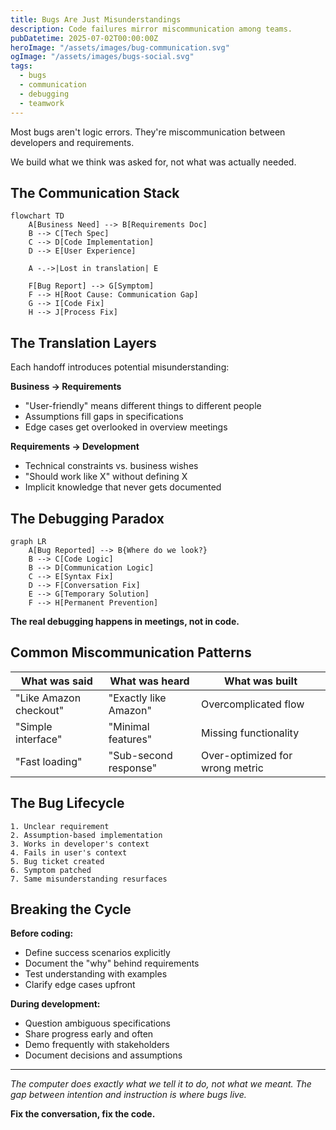 ```yaml
---
title: Bugs Are Just Misunderstandings
description: Code failures mirror miscommunication among teams.
pubDatetime: 2025-07-02T00:00:00Z
heroImage: "/assets/images/bug-communication.svg"
ogImage: "/assets/images/bugs-social.svg"
tags:
  - bugs
  - communication
  - debugging
  - teamwork
---
```


Most bugs aren't logic errors. They're miscommunication between developers and requirements.

We build what we think was asked for, not what was actually needed.

## The Communication Stack

```mermaid
flowchart TD
    A[Business Need] --> B[Requirements Doc]
    B --> C[Tech Spec]
    C --> D[Code Implementation]
    D --> E[User Experience]
    
    A -.->|Lost in translation| E
    
    F[Bug Report] --> G[Symptom]
    F --> H[Root Cause: Communication Gap]
    G --> I[Code Fix]
    H --> J[Process Fix]
```

## The Translation Layers

Each handoff introduces potential misunderstanding:

**Business → Requirements**
- "User-friendly" means different things to different people
- Assumptions fill gaps in specifications
- Edge cases get overlooked in overview meetings

**Requirements → Development**
- Technical constraints vs. business wishes
- "Should work like X" without defining X
- Implicit knowledge that never gets documented

## The Debugging Paradox

```mermaid
graph LR
    A[Bug Reported] --> B{Where do we look?}
    B --> C[Code Logic]
    B --> D[Communication Logic]
    C --> E[Syntax Fix]
    D --> F[Conversation Fix]
    E --> G[Temporary Solution]
    F --> H[Permanent Prevention]
```

**The real debugging happens in meetings, not in code.**

## Common Miscommunication Patterns

| What was said | What was heard | What was built |
|---------------|----------------|----------------|
| "Like Amazon checkout" | "Exactly like Amazon" | Overcomplicated flow |
| "Simple interface" | "Minimal features" | Missing functionality |
| "Fast loading" | "Sub-second response" | Over-optimized for wrong metric |

## The Bug Lifecycle

```
1. Unclear requirement
2. Assumption-based implementation  
3. Works in developer's context
4. Fails in user's context
5. Bug ticket created
6. Symptom patched
7. Same misunderstanding resurfaces
```

## Breaking the Cycle

**Before coding:**
- Define success scenarios explicitly
- Document the "why" behind requirements  
- Test understanding with examples
- Clarify edge cases upfront

**During development:**
- Question ambiguous specifications
- Share progress early and often
- Demo frequently with stakeholders
- Document decisions and assumptions

---

*The computer does exactly what we tell it to do, not what we meant. The gap between intention and instruction is where bugs live.*

**Fix the conversation, fix the code.**
